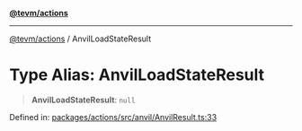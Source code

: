 [**@tevm/actions**](../README.md)

***

[@tevm/actions](../globals.md) / AnvilLoadStateResult

# Type Alias: AnvilLoadStateResult

> **AnvilLoadStateResult**: `null`

Defined in: [packages/actions/src/anvil/AnvilResult.ts:33](https://github.com/evmts/tevm-monorepo/blob/main/packages/actions/src/anvil/AnvilResult.ts#L33)
